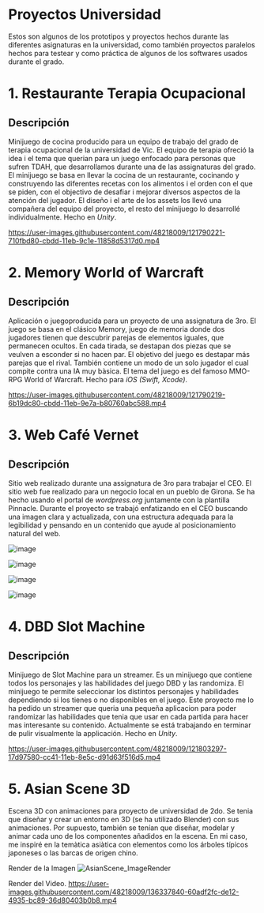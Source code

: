 # Proyectos Universidad

Estos son algunos de los prototipos y proyectos hechos durante las diferentes asignaturas en la universidad, como también proyectos paralelos hechos para testear y como práctica de algunos de los softwares usados durante el grado. 


# 1. Restaurante Terapia Ocupacional

## Descripción

Minijuego de cocina producido para un equipo de trabajo del grado de terapia ocupacional de la universidad de Vic. El equipo de terapia ofreció la idea i el tema que querian para un juego enfocado para personas que sufren TDAH, que desarrollamos durante una de las assignaturas del grado.
El minijuego se basa en llevar la cocina de un restaurante, cocinando y construyendo las diferentes recetas con los alimentos i el orden con el que se piden, con el objectivo de desafiar i mejorar diversos aspectos de la atención del jugador.
El diseño i el arte de los assets los llevó una compañera del equipo del proyecto, el resto del minijuego lo desarrollé individualmente.
Hecho en *Unity*.

https://user-images.githubusercontent.com/48218009/121790221-710fbd80-cbdd-11eb-9c1e-11858d5317d0.mp4
 

# 2. Memory World of Warcraft

## Descripción

Aplicación o juegoproducida para un proyecto de una assignatura de 3ro. 
El juego se basa en el clásico Memory, juego de memoria donde dos jugadores tienen que descubrir parejas de elementos iguales, que permanecen ocultos. En cada tirada, se destapan dos piezas que se veulven a esconder si no hacen par. El objetivo del juego es destapar más parejas que el rival. También contiene un modo de un solo jugador el cual compite contra una IA muy bàsica.
El tema del juego es del famoso MMO-RPG World of Warcraft.
Hecho para *iOS (Swift, Xcode)*.

https://user-images.githubusercontent.com/48218009/121790219-6b19dc80-cbdd-11eb-9e7a-b80760abc588.mp4


# 3. Web Café Vernet

## Descripción

Sitio web realizado durante una assignatura de 3ro para trabajar el CEO. 
El sitio web fue realizado para un negocio local en un pueblo de Girona. Se ha hecho usando el portal de *wordpress.org* juntamente con la plantilla Pinnacle. Durante el proyecto se trabajó enfatizando en el CEO buscando una imagen clara y actualizada, con una estructura adequada para la legibilidad y pensando en un contenido que ayude al posicionamiento natural del web.


![image](https://user-images.githubusercontent.com/48218009/121790366-019acd80-cbdf-11eb-8a8a-9466845bb1d5.png)

![image](https://user-images.githubusercontent.com/48218009/121790367-06f81800-cbdf-11eb-8693-caf29db9bb3f.png)

![image](https://user-images.githubusercontent.com/48218009/121790372-0fe8e980-cbdf-11eb-8a85-b875722eebb4.png)

![image](https://user-images.githubusercontent.com/48218009/121790373-11b2ad00-cbdf-11eb-8898-e912bd09c7ac.png)





# 4. DBD Slot Machine

## Descripción

Minijuego de Slot Machine para un streamer.
Es un minijuego que contiene todos los personajes y las habilidades del juego DBD y las randomiza. El minijuego te permite seleccionar los distintos personajes y habilidades dependiendo si los tienes o no disponibles en el juego. Este proyecto me lo ha pedido un streamer que queria una pequeña aplicacion para poder randomizar las habilidades que tenia que usar en cada partida para hacer mas interesante su contenido. Actualmente se está trabajando en terminar de pulir visualmente la applicación. Hecho en *Unity*. 


https://user-images.githubusercontent.com/48218009/121803297-17d97580-cc41-11eb-8e5c-d91d63f516d5.mp4





# 5. Asian Scene 3D

Escena 3D con animaciones para proyecto de universidad de 2do.
Se tenia que diseñar y crear un entorno en 3D (se ha utilizado Blender) con sus animaciones. Por supuesto, también se tenían que diseñar, modelar y animar cada uno de los componentes añadidos en la escena. En mi caso, me inspiré en la temàtica asiàtica con elementos como los árboles típicos japoneses o las barcas de origen chino.

Render de la Imagen
![AsianScene_ImageRender](https://user-images.githubusercontent.com/48218009/136337831-02616676-f243-463c-8d50-24b7aaa0a28c.jpg)

Render del Video.
https://user-images.githubusercontent.com/48218009/136337840-60adf2fc-de12-4935-bc89-36d80403b0b8.mp4


